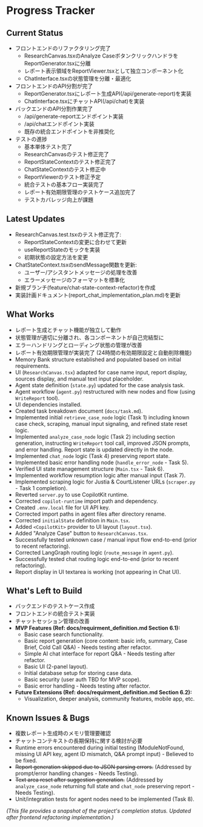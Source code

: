 # Progress Tracker

## Current Status

* フロントエンドのリファクタリング完了
  - ResearchCanvas.tsxのAnalyze CaseボタンクリックハンドラをReportGenerator.tsxに分離
  - レポート表示領域をReportViewer.tsxとして独立コンポーネント化
  - ChatInterface.tsxの状態管理を分離・最適化
* フロントエンドのAPI分割が完了
  - ReportGenerator.tsxにレポート生成API(/api/generate-report)を実装
  - ChatInterface.tsxにチャットAPI(/api/chat)を実装
* バックエンドのAPI分割作業完了
  - /api/generate-reportエンドポイント実装
  - /api/chatエンドポイント実装
  - 既存の統合エンドポイントを非推奨化
* テストの進捗
  - 基本単体テスト完了
  - ResearchCanvasのテスト修正完了
  - ReportStateContextのテスト修正完了
  - ChatStateContextのテスト修正中
  - ReportViewerのテスト修正予定
  - 統合テストの基本フロー実装完了
  - レポート有効期限管理のテストケース追加完了
  - テストカバレッジ向上が課題

## Latest Updates

* ResearchCanvas.test.tsxのテスト修正完了:
  - ReportStateContextの変更に合わせて更新
  - useReportStateのモックを実装
  - 初期状態の設定方法を変更
* ChatStateContext.tsxのsendMessage関数を更新:
  - ユーザー/アシスタントメッセージの処理を改善
  - エラーメッセージのフォーマットを標準化
* 新規ブランチ(feature/chat-state-context-refactor)を作成
* 実装計画ドキュメント(report_chat_implementation_plan.md)を更新

## What Works

* レポート生成とチャット機能が独立して動作
* 状態管理が適切に分離され、各コンポーネントが自己完結型に
* エラーハンドリングとローディング状態の管理が改善
* レポート有効期限管理が実装完了 (24時間の有効期限設定と自動削除機能)
*   Memory Bank structure established and populated based on initial requirements.
*   UI (`ResearchCanvas.tsx`) adapted for case name input, report display, sources display, and manual text input placeholder.
*   Agent state definition (`state.py`) updated for the case analysis task.
*   Agent workflow (`agent.py`) restructured with new nodes and flow (using `WriteReport` tool).
*   UI dependencies installed.
*   Created task breakdown document (`docs/task.md`).
*   Implemented initial `retrieve_case_node` logic (Task 1) including known case check, scraping, manual input signaling, and refined state reset logic.
*   Implemented `analyze_case_node` logic (Task 2) including section generation, instructing `WriteReport` tool call, improved JSON prompts, and error handling. Report state is updated directly in the node.
*   Implemented `chat_node` logic (Task 4) preserving report state.
*   Implemented basic error handling node (`handle_error_node` - Task 5).
*   Verified UI state management structure (`Main.tsx` - Task 6).
*   Implemented workflow resumption logic after manual input (Task 7).
*   Implemented scraping logic for Justia & CourtListener URLs (`scraper.py` - Task 1 completion).
*   Reverted `server.py` to use CopilotKit runtime.
*   Corrected `copilot-runtime` import path and dependency.
*   Created `.env.local` file for UI API key.
*   Corrected import paths in agent files after directory rename.
*   Corrected `initialState` definition in `Main.tsx`.
*   Added `<CopilotKit>` provider to UI layout (`layout.tsx`).
*   Added "Analyze Case" button to `ResearchCanvas.tsx`.
*   Successfully tested unknown case / manual input flow end-to-end (prior to recent refactoring).
*   Corrected LangGraph routing logic (`route_message` in `agent.py`).
*   Successfully tested chat routing logic end-to-end (prior to recent refactoring).
*   Report display in UI textarea is working (not appearing in Chat UI).

## What's Left to Build

* バックエンドのテストケース作成
* フロントエンドの統合テスト実装
* チャットセッション管理の改善
*   **MVP Features (Ref: docs/requirment_definition.md Section 6.1):**
    *   Basic case search functionality.
    *   Basic report generation (core content: basic info, summary, Case Brief, Cold Call Q&A) - Needs testing after refactor.
    *   Simple AI chat interface for report Q&A - Needs testing after refactor.
    *   Basic UI (2-panel layout).
    *   Initial database setup for storing case data.
    *   Basic security (user auth TBD for MVP scope).
    *   Basic error handling - Needs testing after refactor.
*   **Future Extensions (Ref: docs/requirment_definition.md Section 6.2):**
    *   Visualization, deeper analysis, community features, mobile app, etc.

## Known Issues & Bugs

* 複数レポート生成時のメモリ管理要確認
* チャットコンテキストの長期保持に関する検討が必要
*   Runtime errors encountered during initial testing (ModuleNotFound, missing UI API key, agent ID mismatch, Q&A prompt input) - Believed to be fixed.
*   ~~Report generation skipped due to JSON parsing errors.~~ (Addressed by prompt/error handling changes - Needs Testing).
*   ~~Text area reset after suggestion generation.~~ (Addressed by `analyze_case_node` returning full state and `chat_node` preserving report - Needs Testing).
*   Unit/integration tests for agent nodes need to be implemented (Task 8).

*(This file provides a snapshot of the project's completion status. Updated after frontend refactoring implementation.)*
